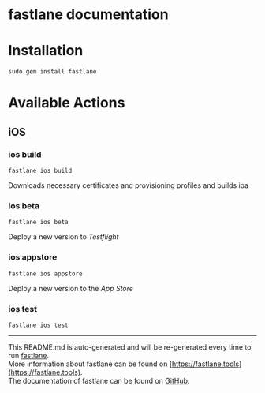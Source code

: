 fastlane documentation
================
# Installation
```
sudo gem install fastlane
```
# Available Actions
## iOS
### ios build
```
fastlane ios build
```
Downloads necessary certificates and provisioning profiles and builds ipa
### ios beta
```
fastlane ios beta
```
Deploy a new version to *Testflight*
### ios appstore
```
fastlane ios appstore
```
Deploy a new version to the *App Store*
### ios test
```
fastlane ios test
```


----

This README.md is auto-generated and will be re-generated every time to run [fastlane](https://fastlane.tools).  
More information about fastlane can be found on [https://fastlane.tools](https://fastlane.tools).  
The documentation of fastlane can be found on [GitHub](https://github.com/fastlane/fastlane).